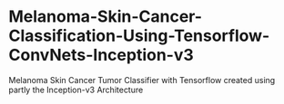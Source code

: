 # Melanoma-Skin-Cancer-Classification-Using-Tensorflow-ConvNets-Inception-v3
Melanoma Skin Cancer Tumor Classifier with Tensorflow created using partly the Inception-v3 Architecture  
